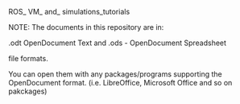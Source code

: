 ROS_ VM_ and_ simulations_tutorials

NOTE: The documents in this repository are in: 

.odt OpenDocument Text
and 
.ods - OpenDocument Spreadsheet

file formats.

You can open them with any packages/programs supporting the OpenDocument format.
(i.e. LibreOffice, Microsoft Office and so on pakckages)
